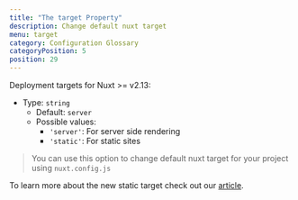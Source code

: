 ```yaml
---
title: "The target Property"
description: Change default nuxt target
menu: target
category: Configuration Glossary
categoryPosition: 5
position: 29
---
```


Deployment targets for Nuxt >= v2.13:

- Type: `string`
  - Default: `server`
  - Possible values:
    - `'server'`: For server side rendering
    - `'static'`: For static sites

> You can use this option to change default nuxt target for your project using `nuxt.config.js`

To learn more about the new static target check out our [article](/blog/going-full-static).
